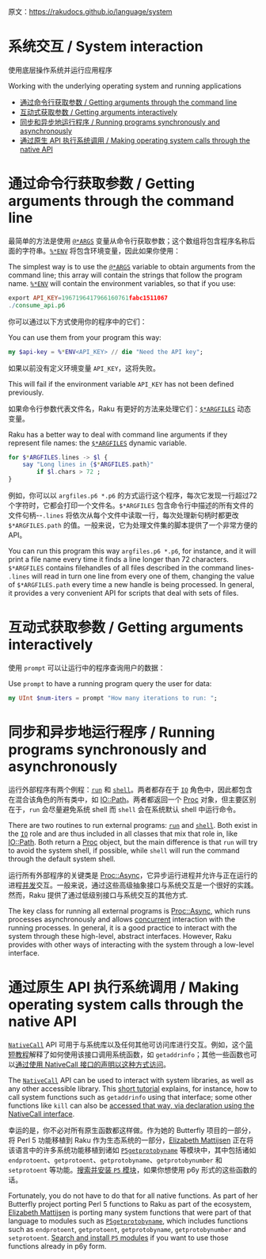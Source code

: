 原文：https://rakudocs.github.io/language/system

# 系统交互 / System interaction

使用底层操作系统并运行应用程序

Working with the underlying operating system and running applications

<!-- MarkdownTOC -->

- [通过命令行获取参数 / Getting arguments through the command line](#%E9%80%9A%E8%BF%87%E5%91%BD%E4%BB%A4%E8%A1%8C%E8%8E%B7%E5%8F%96%E5%8F%82%E6%95%B0--getting-arguments-through-the-command-line)
- [互动式获取参数 / Getting arguments interactively](#%E4%BA%92%E5%8A%A8%E5%BC%8F%E8%8E%B7%E5%8F%96%E5%8F%82%E6%95%B0--getting-arguments-interactively)
- [同步和异步地运行程序 / Running programs synchronously and asynchronously](#%E5%90%8C%E6%AD%A5%E5%92%8C%E5%BC%82%E6%AD%A5%E5%9C%B0%E8%BF%90%E8%A1%8C%E7%A8%8B%E5%BA%8F--running-programs-synchronously-and-asynchronously)
- [通过原生 API 执行系统调用 / Making operating system calls through the native API](#%E9%80%9A%E8%BF%87%E5%8E%9F%E7%94%9F-api-%E6%89%A7%E8%A1%8C%E7%B3%BB%E7%BB%9F%E8%B0%83%E7%94%A8--making-operating-system-calls-through-the-native-api)

<!-- /MarkdownTOC -->

<a id="%E9%80%9A%E8%BF%87%E5%91%BD%E4%BB%A4%E8%A1%8C%E8%8E%B7%E5%8F%96%E5%8F%82%E6%95%B0--getting-arguments-through-the-command-line"></a>
# 通过命令行获取参数 / Getting arguments through the command line

最简单的方法是使用 [`@*ARGS`](https://rakudocs.github.io/language/variables#%24%2AARGS) 变量从命令行获取参数；这个数组将包含程序名称后面的字符串。[`%*ENV`](https://rakudocs.github.io/language/variables#Runtime_environment) 将包含环境变量，因此如果你使用：

The simplest way is to use the [`@*ARGS`](https://rakudocs.github.io/language/variables#%24%2AARGS) variable to obtain arguments from the command line; this array will contain the strings that follow the program name. [`%*ENV`](https://rakudocs.github.io/language/variables#Runtime_environment) will contain the environment variables, so that if you use:

```Raku
export API_KEY=1967196417966160761fabc1511067
./consume_api.p6
```

你可以通过以下方式使用你的程序中的它们：

You can use them from your program this way:

```Raku
my $api-key = %*ENV<API_KEY> // die "Need the API key";
```

如果以前没有定义环境变量 `API_KEY`，这将失败。

This will fail if the environment variable `API_KEY` has not been defined previously.

如果命令行参数代表文件名，Raku 有更好的方法来处理它们：[`$*ARGFILES`](https://rakudocs.github.io/language/variables#%24%2AARGFILES) 动态变量。

Raku has a better way to deal with command line arguments if they represent file names: the [`$*ARGFILES`](https://rakudocs.github.io/language/variables#%24%2AARGFILES) dynamic variable.

```Raku
for $*ARGFILES.lines -> $l {
    say "Long lines in {$*ARGFILES.path}"
        if $l.chars > 72 ;
}
```

例如，你可以以 `argfiles.p6 *.p6` 的方式运行这个程序，每次它发现一行超过72个字符时，它都会打印一个文件名。`$*ARGFILES` 包含命令行中描述的所有文件的文件句柄--`.lines` 将依次从每个文件中读取一行，每次处理新句柄时都更改 `$*ARGFILES.path` 的值。一般来说，它为处理文件集的脚本提供了一个非常方便的 API。

You can run this program this way `argfiles.p6 *.p6`, for instance, and it will print a file name every time it finds a line longer than 72 characters. `$*ARGFILES` contains filehandles of all files described in the command lines- `.lines` will read in turn one line from every one of them, changing the value of `$*ARGFILES.path` every time a new handle is being processed. In general, it provides a very convenient API for scripts that deal with sets of files.

<a id="%E4%BA%92%E5%8A%A8%E5%BC%8F%E8%8E%B7%E5%8F%96%E5%8F%82%E6%95%B0--getting-arguments-interactively"></a>
# 互动式获取参数 / Getting arguments interactively

使用 `prompt` 可以让运行中的程序查询用户的数据：

Use `prompt` to have a running program query the user for data:

```Raku
my UInt $num-iters = prompt "How many iterations to run: ";
```

<a id="%E5%90%8C%E6%AD%A5%E5%92%8C%E5%BC%82%E6%AD%A5%E5%9C%B0%E8%BF%90%E8%A1%8C%E7%A8%8B%E5%BA%8F--running-programs-synchronously-and-asynchronously"></a>
# 同步和异步地运行程序 / Running programs synchronously and asynchronously

运行外部程序有两个例程：[`run`](https://rakudocs.github.io/routine/run) 和 [`shell`](https://rakudocs.github.io/routine/shell)。两者都存在于 [`IO`](https://rakudocs.github.io/type/IO) 角色中，因此都包含在混合该角色的所有类中，如 [IO::Path](https://rakudocs.github.io/type/IO::Path)。两者都返回一个 [Proc](https://rakudocs.github.io/type/Proc) 对象，但主要区别在于，`run` 会尽量避免系统 shell 而 `shell` 会在系统默认 shell 中运行命令。

There are two routines to run external programs: [`run`](https://rakudocs.github.io/routine/run) and [`shell`](https://rakudocs.github.io/routine/shell). Both exist in the [`IO`](https://rakudocs.github.io/type/IO) role and are thus included in all classes that mix that role in, like [IO::Path](https://rakudocs.github.io/type/IO::Path). Both return a [Proc](https://rakudocs.github.io/type/Proc) object, but the main difference is that `run` will try to avoid the system shell, if possible, while `shell` will run the command through the default system shell.

运行所有外部程序的关键类是 [Proc::Async](https://rakudocs.github.io/type/Proc::Async)，它异步运行进程并允许与正在运行的进程[并发](https://rakudocs.github.io/language/concurrency#Proc::Async)交互。一般来说，通过这些高级抽象接口与系统交互是一个很好的实践。然而，Raku 提供了通过低级别接口与系统交互的其他方式.

The key class for running all external programs is [Proc::Async](https://rakudocs.github.io/type/Proc::Async), which runs processes asynchronously and allows [concurrent](https://rakudocs.github.io/language/concurrency#Proc::Async) interaction with the running processes. In general, it is a good practice to interact with the system through these high-level, abstract interfaces. However, Raku provides with other ways of interacting with the system through a low-level interface.

<a id="%E9%80%9A%E8%BF%87%E5%8E%9F%E7%94%9F-api-%E6%89%A7%E8%A1%8C%E7%B3%BB%E7%BB%9F%E8%B0%83%E7%94%A8--making-operating-system-calls-through-the-native-api"></a>
# 通过原生 API 执行系统调用 / Making operating system calls through the native API

[`NativeCall`](https://rakudocs.github.io/language/nativecall) API 可用于与系统库以及任何其他可访问库进行交互。例如，这个[简短教程](https://rakudocs.github.io/language/nativecall#Short_tutorial_on_calling_a_C_function)解释了如何使用该接口调用系统函数，如 `getaddrinfo`；其他一些函数也可以[通过使用 NativeCall 接口的声明以这种方式访问](https://rakudocs.github.io/language/5to6-perlfunc#kill)。

The [`NativeCall`](https://rakudocs.github.io/language/nativecall) API can be used to interact with system libraries, as well as any other accessible library. This [short tutorial](https://rakudocs.github.io/language/nativecall#Short_tutorial_on_calling_a_C_function) explains, for instance, how to call system functions such as `getaddrinfo` using that interface; some other functions like `kill` can also be [accessed that way, via declaration using the NativeCall interface](https://rakudocs.github.io/language/5to6-perlfunc#kill).

幸运的是，你不必对所有原生函数都这样做。作为她的 Butterfly 项目的一部分，将 Perl 5 功能移植到 Raku 作为生态系统的一部分，[Elizabeth Mattijsen](https://github.com/lizmat) 正在将该语言中的许多系统功能移植到诸如 [`P5getprotobyname`](https://github.com/lizmat/P5getprotobyname) 等模块中，其中包括诸如`endprotoent`、`getprotoent`、`getprotobyname`、`getprotobynumber` 和 `setprotoent` 等功能。[搜索并安装 `P5` 模块](https://modules.perl6.org/search/?q=p5)，如果你想使用 p6y 形式的这些函数的话。

Fortunately, you do not have to do that for all native functions. As part of her Butterfly project porting Perl 5 functions to Raku as part of the ecosystem, [Elizabeth Mattijsen](https://github.com/lizmat) is porting many system functions that were part of that language to modules such as [`P5getprotobyname`](https://github.com/lizmat/P5getprotobyname), which includes functions such as `endprotoent`, `getprotoent`, `getprotobyname`, `getprotobynumber` and `setprotoent`. [Search and install `P5` modules](https://modules.perl6.org/search/?q=p5) if you want to use those functions already in p6y form.
